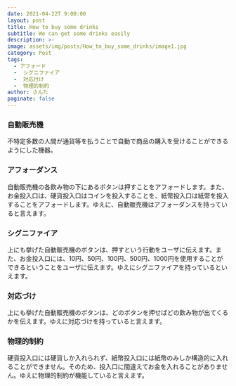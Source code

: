 ```yaml
---
date: 2021-04-22T 9:00:00
layout: post
title: How to buy some drinks
subtitle: We can get some drinks easily
description: >-
image: assets/img/posts/How_to_buy_some_drinks/image1.jpg
category: Post
tags: 
  - アフォード
  -  シグニファイア
  -  対応付け
  -  物理的制約
author: さんた
paginate: false
---
```


### 自動販売機
不特定多数の人間が通貨等を払うことで自動で商品の購入を受けることができるようにした機器。

### アフォーダンス
自動販売機の各飲み物の下にあるボタンは押すことをアフォードします。また、お金投入口は、硬貨投入口はコインを投入することを、紙幣投入口は紙幣を投入することをアフォードします。ゆえに、自動販売機はアフォーダンスを持っていると言えます。

### シグニファイア
上にも挙げた自動販売機のボタンは、押すという行動をユーザに伝えます。また、お金投入口には、10円、50円、100円、500円、1000円を使用することができるということをユーザに伝えます。ゆえにシグニファイアを持っているといえます。

### 対応づけ
 上にも挙げた自動販売機のボタンは、どのボタンを押せばどの飲み物が出てくるかを伝えます。ゆえに対応づけを持っていると言えます。

### 物理的制約
 硬貨投入口には硬貨しか入れられず、紙幣投入口には紙幣のみしか構造的に入れることができません。そのため、投入口に間違えてお金を入れることがありません。ゆえに物理的制約が機能していると言えます。
